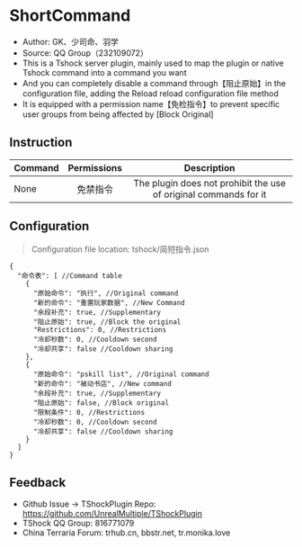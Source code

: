 # ShortCommand

- Author: GK、少司命、羽学
- Source: QQ Group（232109072）
- This is a Tshock server plugin, mainly used to map the plugin or native Tshock command into a command you want
- And you can completely disable a command through【阻止原始】in the configuration file, adding the Reload reload configuration file method
- It is equipped with a permission name【免检指令】to prevent specific user groups from being affected by [Block Original]


## Instruction

| Command |  Permissions  |      Description       |
|----|:----:|:-------------:|
| None  | 免禁指令 | The plugin does not prohibit the use of original commands for it |

## Configuration
> Configuration file location: tshock/简短指令.json
```json5
{
  "命令表": [ //Command table
    {
      "原始命令": "执行", //Original command
      "新的命令": "重置玩家数据", //New Command
      "余段补充": true, //Supplementary
      "阻止原始": true, //Block the original
      "Restrictions": 0, //Restrictions
      "冷却秒数": 0, //Cooldown second
      "冷却共享": false //Cooldown sharing
    },
    {
      "原始命令": "pskill list", //Original command
      "新的命令": "被动书店", //New command
      "余段补充": true, //Supplementary
      "阻止原始": false, //Block original
      "限制条件": 0, //Restrictions
      "冷却秒数": 0, //Cooldown second
      "冷却共享": false //Cooldown sharing
    }
  ]
}
```

## Feedback
- Github Issue -> TShockPlugin Repo: https://github.com/UnrealMultiple/TShockPlugin
- TShock QQ Group: 816771079
- China Terraria Forum: trhub.cn, bbstr.net, tr.monika.love

